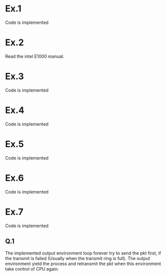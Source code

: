 # Ex.1
Code is implemented

# Ex.2
Read the intel E1000 manual.

# Ex.3
Code is implemented

# Ex.4
Code is implemented

# Ex.5
Code is implemented

# Ex.6
Code is implemented

# Ex.7
Code is implemented

## Q.1
The implemented output environment loop forever try to send the pkt first, if the transmit is failed (Usually when the transmit ring is full). The output environment yield the process and retransmit the pkt when this environment take control of CPU again.
